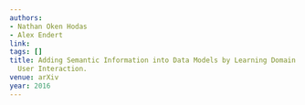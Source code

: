 ```yaml
---
authors:
- Nathan Oken Hodas
- Alex Endert
link:
tags: []
title: Adding Semantic Information into Data Models by Learning Domain Expertise from
  User Interaction.
venue: arXiv
year: 2016
---
```

